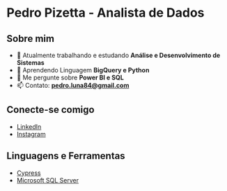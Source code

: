 # Pedro Pizetta - Analista de Dados

## Sobre mim
- 🔭 Atualmente trabalhando e estudando **Análise e Desenvolvimento de Sistemas**
- 🌱 Aprendendo Linguagem **BigQuery e Python**
- 💬 Me pergunte sobre **Power BI e SQL**
- 📫 Contato: **pedro.luna84@gmail.com**

## Conecte-se comigo
- [LinkedIn](https://linkedin.com/in/pedro-pizetta-47510760)
- [Instagram](https://instagram.com/pedro.luna84)

## Linguagens e Ferramentas
- [Cypress](https://www.cypress.io)
- [Microsoft SQL Server](https://www.microsoft.com/en-us/sql-server)

